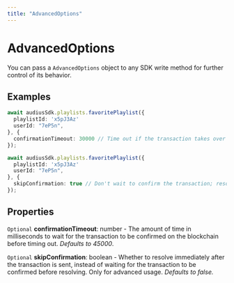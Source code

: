 ```yaml
---
title: "AdvancedOptions"
---
```


# AdvancedOptions

You can pass a `AdvancedOptions` object to any SDK write method for further control of its behavior.

## Examples

```typescript
await audiusSdk.playlists.favoritePlaylist({
  playlistId: 'x5pJ3Az'
  userId: "7eP5n",
}, {
  confirmationTimeout: 30000 // Time out if the transaction takes over 30 seconds to confirm
});
```

```typescript
await audiusSdk.playlists.favoritePlaylist({
  playlistId: 'x5pJ3Az'
  userId: "7eP5n",
}, {
  skipConfirmation: true // Don't wait to confirm the transaction; resolve immediately after it is sent. Only for advanced usage.
});
```

## Properties

`Optional` **confirmationTimeout**: number - The amount of time in milliseconds to wait for the transaction to be confirmed on the blockchain before timing out. <i>Defaults to 45000</i>.

`Optional` **skipConfirmation**: boolean - Whether to resolve immediately after the transaction is sent, instead of waiting for the transaction to be confirmed before resolving. Only for advanced usage. <i>Defaults to false.</i>
